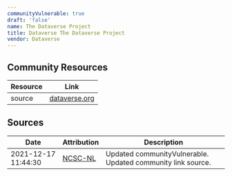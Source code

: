 ```yaml
---
communityVulnerable: true
draft: 'false'
name: The Dataverse Project
title: Dataverse The Dataverse Project
vendor: Dataverse
---
```



## Community Resources
| Resource | Link |
| --- | --- |
| source | [dataverse.org](dataverse.org) |


## Sources
| Date | Attribution | Description |
| --- | --- | --- |
| 2021-12-17 11:44:30 | [NCSC-NL](https://github.com/NCSC-NL/log4shell/blob/main/software/README.md) | Updated communityVulnerable. Updated community link source.  |
